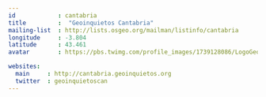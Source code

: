 ```yaml
---
id            : cantabria
title         :  "Geoinquietos Cantabria"
mailing-list  : http://lists.osgeo.org/mailman/listinfo/cantabria
longitude     : -3.804
latitude      : 43.461
avatar        : https://pbs.twimg.com/profile_images/1739128086/LogoGeoinquietosCantabria.png

websites:
  main     : http://cantabria.geoinquietos.org
  twitter  : geoinquietoscan
---
```

